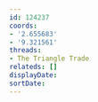 ```yaml
---
id: 124237
coords:
- '2.655683'
- '9.321561'
threads:
- The Triangle Trade
relateds: []
displayDate: 
sortDate: 
---
```


